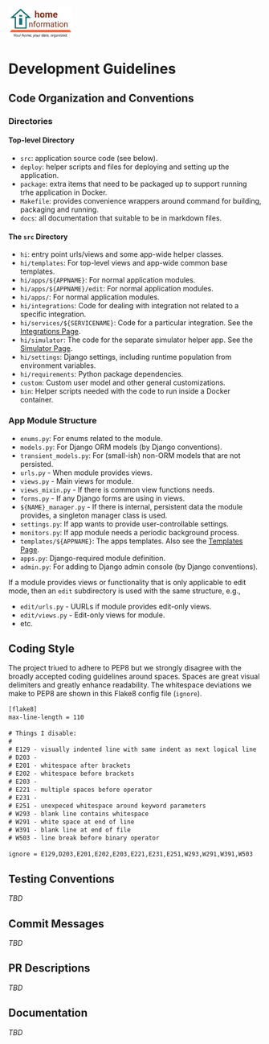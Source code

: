<img src="../../src/hi/static/img/hi-logo-w-tagline-197x96.png" alt="Home Information Logo" width="128">

# Development Guidelines

## Code Organization and Conventions

### Directories

#### Top-level Directory

- `src`: application source code (see below).
- `deploy`: helper scripts and files for deploying and setting up the application.
- `package`: extra items that need to be packaged up to support running trhe application in Docker.
- `Makefile`: provides convenience wrappers around command for building, packaging and running.
- `docs`: all documentation that suitable to be in markdown files.

#### The `src` Directory

- `hi`: entry point urls/views and some app-wide helper classes.
- `hi/templates`: For top-level views and app-wide common base templates.
- `hi/apps/${APPNAME}`: For normal application modules.
- `hi/apps/${APPNAME}/edit`: For normal application modules.
- `hi/apps/`: For normal application modules.
- `hi/integrations`: Code for dealing with integration not related to a specific integration.
- `hi/services/${SERVICENAME}`: Code for a particular integration. See the [Integrations Page](Integrations.md).
- `hi/simulator`: The code for the separate simulator helper app. See the [Simulator Page](Simulator.md).
- `hi/settings`: Django settings, including runtime population from environment variables.
- `hi/requirements`: Python package dependencies.
- `custom`: Custom user model and other general customizations.
- `bin`: Helper scripts needed with the code to run inside a Docker container.

### App Module Structure

- `enums.py`: For enums related to the module.
- `models.py`: For Django ORM models (by Django conventions).
- `transient_models.py`: For (small-ish) non-ORM models that are not persisted.
- `urls.py` - When module provides views.
- `views.py` - Main views for module.
- `views_mixin.py` - If there is common view functions needs.
- `forms.py` - If any Django forms are using in views.
- `${NAME}_manager.py` - If there is internal, persistent data the module provides, a singleton manager class is used.
- `settings.py`: If app wants to provide user-controllable settings.
- `monitors.py`: If app module needs a periodic background process.
- `templates/${APPNAME}`: The apps templates. Also see the [Templates Page](Templates.md).
- `apps.py`: Django-required module definition.
- `admin.py`: For adding to Django admin console (by Django conventions).

If a module provides views or functionality that is only applicable to edit mode, then an `edit` subdirectory is used with the same structure, e.g., 

- `edit/urls.py` - UURLs if module provides edit-only views.
- `edit/views.py` - Edit-only views for module.
- etc.

## Coding Style

The project triued to adhere to PEP8 but we strongly disagree with the broadly accepted coding guidelines around spaces.  Spaces are great visual delimiters and greatly enhance readability. The whitespace deviations we make to PEP8 are shown in this Flake8 config file (`ignore`).

``` shell
[flake8]
max-line-length = 110

# Things I disable:
#
# E129 - visually indented line with same indent as next logical line
# D203 -
# E201 - whitespace after brackets
# E202 - whitespace before brackets
# E203 -
# E221 - multiple spaces before operator
# E231 - 
# E251 - unexpeced whitespace around keyword parameters
# W293 - blank line contains whitespace
# W291 - white space at end of line
# W391 - blank line at end of file
# W503 - line break before binary operator

ignore = E129,D203,E201,E202,E203,E221,E231,E251,W293,W291,W391,W503
```

## Testing Conventions

_TBD_

## Commit Messages

_TBD_

## PR Descriptions

_TBD_

## Documentation

_TBD_
